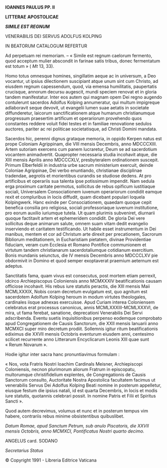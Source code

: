 **IOANNES PAULUS PP. II**

**LITTERAE** **APOSTOLICAE**

***SIMILE EST REGNUM***

VENERABILIS DEI SERVUS ADOLFUS KOLPING

IN BEATORUM CATALOGUM REFERTUR

Ad perpetuam rei memoriam. – « Simile est regnum caelorum fermento, quod acceptum mulier abscondit in farinae satis tribus, donec fermentatum est totum » ( *Mt* 13, 33).

Homo totus omnesque homines, singillatim aeque ac in universum, a Deo vocantur, ut ipsius dilectionem suscipiant atque unum sint cum Christo, ad eiusdem regnum capessendum, quod, via emensa humilitatis, paupertatis crucisque, annorum decursu augescit, mundi speciem renovat et in gloria tandem manifestatur. Inter eos autem qui magnam opem Dei regno augendo contulerunt sacerdos Adolfus Kolping annumeratur, qui multum impigreque adlaboravit seque devovit, ut evangelii lumen suae aetatis in societate diffunderetur, laicorum sanctificationem atque humanum christianumque progressum praesertim artificum et operariorum provehendo quos constantes reddere voluit fidei testes et in familiae renovatione sedulos auctores, pariter ac rei politicae societatisque, ad Christi Domini mandata.

Sacerdos hic, perenni dignus grataque memoria, in oppido Kerpen natus est prope Coloniam Agrippinam, die VIII mensis Decembris, anno MDCCCXIII. Artem sutoriam exercens cum panem lucraretur, Deum se ad sacerdotium vocantem animadvertit. Quapropter necessaria studia incohavit atque, die XIII mensis Aprilis anno MDCCCXLV, presbyteralem ordinationem suscepit. Primum Elberfeldii in industria urbe sacrum ministerium exercuit, deinde Coloniae Agrippinae, Dei verbo enuntiando, christianae disciplinae tradendae, aegrotis et morientibus curandis se studiose dedens. At pro artificibus et operariis sua talenta ipse potissimum impendit. Nam sedula erga proximum caritate permotus, sollicitus de rebus opificum iustitiaque sociali, Universalem Consociationem iuvenum operariorum condidit eamque rexit et compluribus in locis diffudit, quam dicebant populari loquela Kolpingwerk. Hanc exinde per Consociationem, quaedam quoque cepit benefica consilia pro religiosa, sociali professoriaque iuvenum institutione, pro eorum auxilio iuriumque tutela. Ut quam plurimis subveniret, diurnarii quoque factitavit artem et ephemeridem condidit. De gloria Dei vere sollicitus deque animarum salute, omnem suam vitam dedit evangelio inserviendo et caritatem testificando. Ut habile esset instrumentum in Dei manibus, mentem et cor ad Christum arte direxit per precationem, Sacrorum Bibliorum meditationem, in Eucharistiam pietatem, divinae Providentiae fiduciam, veram cum Ecclesia et Romano Pontifice communionem et virtutum tandem christianarum sacerdotaliumque cotidianum exercitium. Bonis mundanis seiunctus, die IV mensis Decembris anno MDCCCLXV pie obdormivit in Domino et quod semper exoptaverat praemium aeternum est adeptus.

Sanctitatis fama, quam vivus est consecutus, post mortem etiam perrexit, idcirco Archiepiscopus Coloniensis anno MCMXXXIV beatificationis causam officiose incohavit. His rebus iure statutis peractis, die XIII mensis Maii MCMLXXXIX, Nobis coram decretum evulgatum est, quo agnitum est sacerdotem Adolfum Kolping heroum in modum virtutes theologales, cardinales iisque adnexas exercuisse. Apud Curiam interea Coloniensem celebratus erat processus canonicus, annis MCMLXXXIII-MCMLXXXVI, de mira, ut fama ferebat, sanatione, deprecationi Venerabilis Dei Servi adscribenda. Eventu suetis inquisitionibus perpenso eodemque comprobato apud Congregationem de Causis Sanctorum, die XXII mensis Ianuarii anno MCMXCI super miro decretum prodiit. Sollemnis igitur ritum beatificationis ediximus die XXVII mensis Octobris eventurum eiusdem anni, centesimo scilicet recurrente anno Litterarum Encyclicarum Leonis XIII quae sunt « Rerum Novarum ».

Hodie igitur inter sacra hanc pronuntiavimus formulam :

« Nos, vota Fratris Nostri Ioachim Cardinals Meisner, Archiepiscopi Coloniensis, necnon plurimorum aliorum Fratrum in episcopatu, multorumque christifidelium explentes, de Congregationis de Causis Sanctorum consulto, Auctoritate Nostra Apostolica facultatem facimus ut venerabilis Servus Dei Adolfus Kolping Beati nomine in posterum appelletur, eiusque festum die ipsius natali, id est quarta Decembris, in locis et modis iure statutis, quotannis celebrari possit. In nomine Patris et Filii et Spiritus Sancti ».

Quod autem decrevimus, volumus et nunc et in posterum tempus vim habere, contrariis rebus minime obsistentibus quibuslibet.

*Datum Romae, apud Sanctum Petrum, sub anulo Piscatoris, die XXVII mensis Octobris, anno MCMXCI, Pontificatus Nostri quarto decimo.*

ANGELUS card. SODANO

*Secretarius Status*

© Copyright 1991 - Libreria Editrice Vaticana
